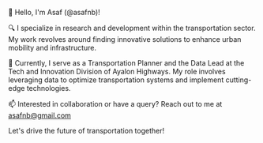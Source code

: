 👋 Hello, I'm Asaf (@asafnb)!

🔍 I specialize in research and development within the transportation sector. My work revolves around finding innovative solutions to enhance urban mobility and infrastructure.

🌱 Currently, I serve as a Transportation Planner and the Data Lead at the Tech and Innovation Division of Ayalon Highways. My role involves leveraging data to optimize transportation systems and implement cutting-edge technologies.

📫 Interested in collaboration or have a query? Reach out to me at asafnb@gmail.com

Let's drive the future of transportation together!


<!---
asafnb/asafnb is a ✨ special ✨ repository because its `README.md` (this file) appears on your GitHub profile.
You can click the Preview link to take a look at your changes.
--->
